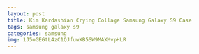 ```yaml
---
layout: post
title: Kim Kardashian Crying Collage Samsung Galaxy S9 Case
tags: samsung galaxy s9
categories: samsung
img: 1J5oGEGtL4zC1QJfuwXB5SW9MAXMvpHLR
---
```

